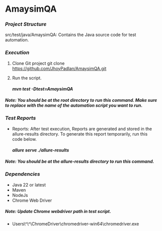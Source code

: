 # AmaysimQA

### *Project Structure*
src/test/java/AmaysimQA: Contains the Java source code for test automation.

### *Execution*
1. Clone Git project
git clone https://github.com/JhoyPadlan/AmaysimQA.git

2. Run the script.
   #### *mvn test -Dtest=AmaysimQA*

##### *Note: You should be at the root directory to run this command. Make sure to replace <TestScript> with the name of the automation script you want to run.*

### *Test Reports*

* Reports: After test execution, Reports are generated and stored in the allure-results directory. To generate this report temporarily, run this code below.

  #### *allure serve ./allure-results*

##### *Note: You should be at the allure-results directory to run this command.*

### *Dependencies*
* Java 22 or latest
* Maven
* NodeJs
* Chrome Web Driver

##### *Note: Update Chrome webdriver path in test script.*

 * Users\\^\\^\\ChromeDriver\\chromedriver-win64\\chromedriver.exe
